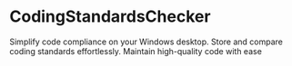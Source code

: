 # CodingStandardsChecker
 Simplify code compliance on your Windows desktop. Store and compare coding standards effortlessly. Maintain high-quality code with ease
